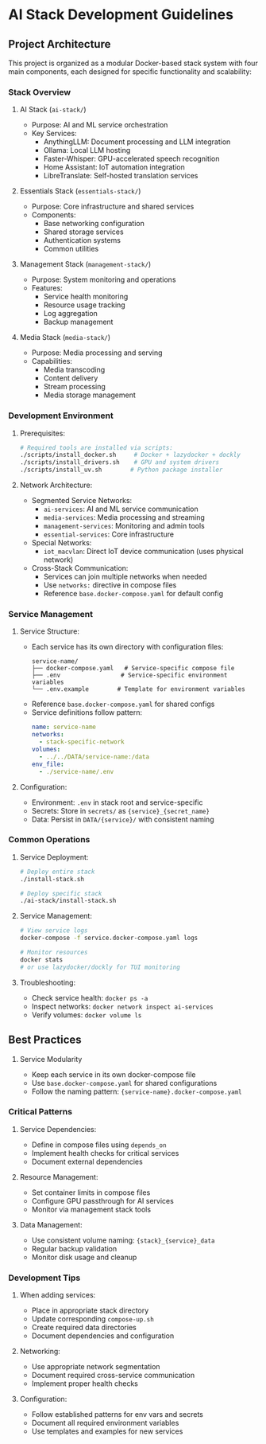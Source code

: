 # AI Stack Development Guidelines

## Project Architecture

This project is organized as a modular Docker-based stack system with four main components, each designed for specific functionality and scalability:

### Stack Overview

1. AI Stack (`ai-stack/`)
   - Purpose: AI and ML service orchestration
   - Key Services:
     - AnythingLLM: Document processing and LLM integration
     - Ollama: Local LLM hosting
     - Faster-Whisper: GPU-accelerated speech recognition
     - Home Assistant: IoT automation integration
     - LibreTranslate: Self-hosted translation services

2. Essentials Stack (`essentials-stack/`)
   - Purpose: Core infrastructure and shared services
   - Components:
     - Base networking configuration
     - Shared storage services
     - Authentication systems
     - Common utilities

3. Management Stack (`management-stack/`)
   - Purpose: System monitoring and operations
   - Features:
     - Service health monitoring
     - Resource usage tracking
     - Log aggregation
     - Backup management

4. Media Stack (`media-stack/`)
   - Purpose: Media processing and serving
   - Capabilities:
     - Media transcoding
     - Content delivery
     - Stream processing
     - Media storage management

### Development Environment

1. Prerequisites:
   ```bash
   # Required tools are installed via scripts:
   ./scripts/install_docker.sh     # Docker + lazydocker + dockly
   ./scripts/install_drivers.sh    # GPU and system drivers
   ./scripts/install_uv.sh        # Python package installer
   ```

2. Network Architecture:
   - Segmented Service Networks:
     - `ai-services`: AI and ML service communication
     - `media-services`: Media processing and streaming
     - `management-services`: Monitoring and admin tools
     - `essential-services`: Core infrastructure
   - Special Networks:
     - `iot_macvlan`: Direct IoT device communication (uses physical network)
   - Cross-Stack Communication:
     - Services can join multiple networks when needed
     - Use `networks:` directive in compose files
     - Reference `base.docker-compose.yaml` for default config

### Service Management

1. Service Structure:
   - Each service has its own directory with configuration files:
     ```
     service-name/
     ├── docker-compose.yaml   # Service-specific compose file
     ├── .env                 # Service-specific environment variables
     └── .env.example        # Template for environment variables
     ```
   - Reference `base.docker-compose.yaml` for shared configs
   - Service definitions follow pattern:
     ```yaml
     name: service-name
     networks:
       - stack-specific-network
     volumes:
       - ../../DATA/service-name:/data
     env_file:
       - ./service-name/.env
     ```

2. Configuration:
   - Environment: `.env` in stack root and service-specific
   - Secrets: Store in `secrets/` as `{service}_{secret_name}`
   - Data: Persist in `DATA/{service}/` with consistent naming

### Common Operations

1. Service Deployment:
   ```bash
   # Deploy entire stack
   ./install-stack.sh
   
   # Deploy specific stack
   ./ai-stack/install-stack.sh
   ```

2. Service Management:
   ```bash
   # View service logs
   docker-compose -f service.docker-compose.yaml logs
   
   # Monitor resources
   docker stats
   # or use lazydocker/dockly for TUI monitoring
   ```

3. Troubleshooting:
   - Check service health: `docker ps -a`
   - Inspect networks: `docker network inspect ai-services`
   - Verify volumes: `docker volume ls`

## Best Practices

1. Service Modularity

   - Keep each service in its own docker-compose file
   - Use `base.docker-compose.yaml` for shared configurations
   - Follow the naming pattern: `{service-name}.docker-compose.yaml`

### Critical Patterns

1. Service Dependencies:
   - Define in compose files using `depends_on`
   - Implement health checks for critical services
   - Document external dependencies

2. Resource Management:
   - Set container limits in compose files
   - Configure GPU passthrough for AI services
   - Monitor via management stack tools

3. Data Management:
   - Use consistent volume naming: `{stack}_{service}_data`
   - Regular backup validation
   - Monitor disk usage and cleanup

### Development Tips

1. When adding services:
   - Place in appropriate stack directory
   - Update corresponding `compose-up.sh`
   - Create required data directories
   - Document dependencies and configuration

2. Networking:
   - Use appropriate network segmentation
   - Document required cross-service communication
   - Implement proper health checks

3. Configuration:
   - Follow established patterns for env vars and secrets
   - Document all required environment variables
   - Use templates and examples for new services